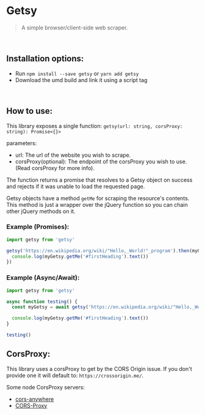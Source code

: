# Getsy
> A simple browser/client-side web scraper.

<br />

## Installation options:
+ Run `npm install --save getsy` or `yarn add getsy`
+ Download the umd build and link it using a script tag

<br />

## How to use:
This library exposes a single function:
`getsy(url: string, corsProxy: string): Promise<{}>`

parameters:
+ url: The url of the website you wish to scrape.
+ corsProxy(optional): The endpoint of the corsProxy you wish to use. (Read corsProxy for more info).

The function returns a promise that resolves to a Getsy object on success and rejects if it was unable to load the requested page.

Getsy objects have a method `getMe` for scraping the resource's contents. This method is just a wrapper over the jQuery function so you can chain other jQuery methods on it.

### Example (Promises):

```js
import getsy from 'getsy'

getsy('https://en.wikipedia.org/wiki/"Hello,_World!"_program').then(myGetsy => {
  console.log(myGetsy.getMe('#firstHeading').text())
})
```

### Example (Async/Await):

```js
import getsy from 'getsy'

async function testing() {
  const myGetsy = await getsy('https://en.wikipedia.org/wiki/"Hello,_World!"_program')

  console.log(myGetsy.getMe('#firstHeading').text())
}

testing()
```

## CorsProxy:
This library uses a corsProxy to get by the CORS Origin issue.
If you don't provide one it will default to: `https://crossorigin.me/`.

Some node CorsProxy servers:
+ [cors-anywhere](https://github.com/Rob--W/cors-anywhere)
+ [CORS-Proxy](https://github.com/gr2m/CORS-Proxy)
